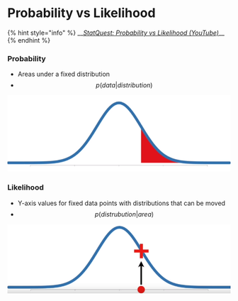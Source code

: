 # Probability vs Likelihood

{% hint style="info" %}
\_\_[_StatQuest: Probability vs Likelihood \(YouTube\)_](https://www.youtube.com/watch?v=pYxNSUDSFH4)\_\_
{% endhint %}

### Probability

* Areas under a fixed distribution
* $$p(data | distribution)$$

![Probability representation](../../.gitbook/assets/image%20%2812%29.png)

### Likelihood

* Y-axis values for fixed data points with distributions that can be moved
* $$p(distrubution | area)$$

![Likelihood representation](../../.gitbook/assets/image%20%2822%29.png)

